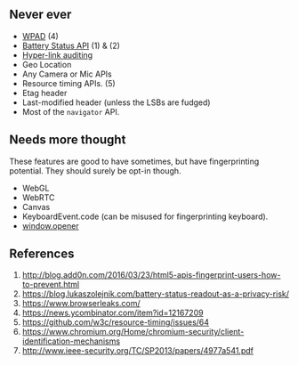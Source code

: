 ## Never ever
* [WPAD](https://en.wikipedia.org/wiki/Web_Proxy_Autodiscovery_Protocol) (4)
* [Battery Status API](https://www.w3.org/TR/battery-status/) (1) & (2)
* [Hyper-link auditing](https://html.spec.whatwg.org/multipage/semantics.html#hyperlink-auditing)
* Geo Location
* Any Camera or Mic APIs
* Resource timing APIs. (5)
* Etag header
* Last-modified header (unless the LSBs are fudged)
* Most of the `navigator` API.

## Needs more thought
These features are good to have sometimes, but have fingerprinting potential. They should surely be opt-in though.
* WebGL
* WebRTC
* Canvas
* KeyboardEvent.code (can be misused for fingerprinting keyboard).
* [window.opener](https://dev.to/ben/the-targetblank-vulnerability-by-example)


## References
1. http://blog.add0n.com/2016/03/23/html5-apis-fingerprint-users-how-to-prevent.html
2. https://blog.lukaszolejnik.com/battery-status-readout-as-a-privacy-risk/
3. https://www.browserleaks.com/
4. https://news.ycombinator.com/item?id=12167209
5. https://github.com/w3c/resource-timing/issues/64
6. https://www.chromium.org/Home/chromium-security/client-identification-mechanisms
7. http://www.ieee-security.org/TC/SP2013/papers/4977a541.pdf